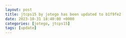 ```yaml
---
layout: post
title: jtcps15 by jotego has been updated to b1f9fe2
date: 2023-10-31 18:40:00 +0000
categories: [jotego, jtcps15]
tags: [update]
---
```


